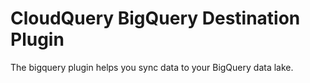 # CloudQuery BigQuery Destination Plugin

The bigquery plugin helps you sync data to your BigQuery data lake.
